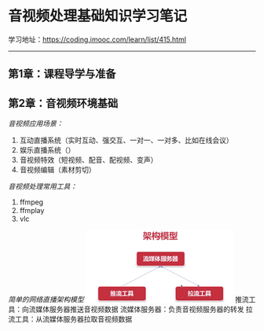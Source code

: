 # 音视频处理基础知识学习笔记
学习地址：https://coding.imooc.com/learn/list/415.html

---

## 第1章：课程导学与准备
## 第2章：音视频环境基础
*音视频应用场景：*
1. 互动直播系统（实时互动、强交互、一对一、一对多、比如在线会议）
2. 娱乐直播系统（）
3. 音视频特效（短视频、配音、配视频、变声）
4. 音视频编辑（素材剪切）

*音视频处理常用工具：*
1. ffmpeg
2. ffmplay
3. vlc

*简单的网络直播架构模型*
<img src="https://github.com/Sunshine162/audio-video-basics/blob/main/others/img001.png" width="300px" alt="简单的网络直播架构模型">
推流工具：向流媒体服务器推送音视频数据
流媒体服务器：负责音视频服务器的转发
拉流工具：从流媒体服务器拉取音视频数据


